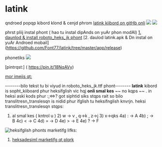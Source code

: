 # latink
qndroed popqp kibord klond &amp; cenjd phrom 
[latink kiibord on gitHb onli](https://github.com/klausw/hackerskeyboard)
![](https://i.pinimg.com/originals/e8/e8/c8/e8e8c80df0952ad32725b24fdbaff83b.gif)
![](https://photos.app.goo.gl/xb4q21EsQ6yWAo6m7)

phrst pliij instal phont ( hao tu instal dipAnds on yuAr phon modAl)
[1. daunlod & install roboto_heks_jk phont]( https://github.com/Font77/latink/tree/master/app/src/main/res/font )
[2. daulod latink.apk & Dn instal on yuAr Androed mobail] (https://github.com/Font77/latink/tree/master/app/release)

phonetiks
![](https://photos.app.goo.gl/xb4q21EsQ6yWAo6m7)

[pintrqst:] ( https://pin.it/18NqAVy)

[mor imejis qt:](https://pin.it/1ztSTHM)

--------bilo tekst tu bi viyud in roboto_heks_jk.ttf phont--------
**latink** kibord is sopht_kiiboard phur heksifglish vic hqj **onli smal kes**  ~~ no kqps ~~ .
in heksi aski kods phur :;&lt;=&gt;? got siphtid siks stqps rait
so bilo translitresn_translesqn is nidid phur 
ifglish tu heksifnglish knvrjn.
heksi translitresn_translesqn stqps:
1) al smal kes ( kntrol u ) 2) w -> v , q->k , z->j 3) x->qks 
4a) : -> A 4b) ; -> B 4c) < -> C 4d) = -> D 4e) > -> E 4e) ? -> F

![heksifglish phonts](https://i.pinimg.com/originals/a6/c0/94/a6c094248a071ea0e99197429f6cfc03.gif)
marketifg lifks:
1. [heksadesiml marketifg qt plqrk](https://www.plurk.com/heksadesiml)